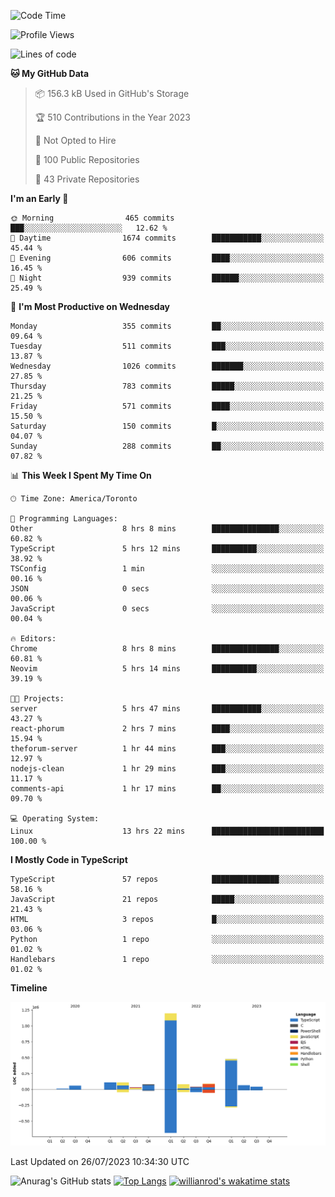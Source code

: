 <!--START_SECTION:waka-->
![Code Time](http://img.shields.io/badge/Code%20Time-428%20hrs%208%20mins-blue)

![Profile Views](http://img.shields.io/badge/Profile%20Views-0-blue)

![Lines of code](https://img.shields.io/badge/From%20Hello%20World%20I%27ve%20Written-2.4%20million%20lines%20of%20code-blue)

**🐱 My GitHub Data** 

> 📦 156.3 kB Used in GitHub's Storage 
 > 
> 🏆 510 Contributions in the Year 2023
 > 
> 🚫 Not Opted to Hire
 > 
> 📜 100 Public Repositories 
 > 
> 🔑 43 Private Repositories 
 > 
**I'm an Early 🐤** 

```text
🌞 Morning                465 commits         ███░░░░░░░░░░░░░░░░░░░░░░   12.62 % 
🌆 Daytime                1674 commits        ███████████░░░░░░░░░░░░░░   45.44 % 
🌃 Evening                606 commits         ████░░░░░░░░░░░░░░░░░░░░░   16.45 % 
🌙 Night                  939 commits         ██████░░░░░░░░░░░░░░░░░░░   25.49 % 
```
📅 **I'm Most Productive on Wednesday** 

```text
Monday                   355 commits         ██░░░░░░░░░░░░░░░░░░░░░░░   09.64 % 
Tuesday                  511 commits         ███░░░░░░░░░░░░░░░░░░░░░░   13.87 % 
Wednesday                1026 commits        ███████░░░░░░░░░░░░░░░░░░   27.85 % 
Thursday                 783 commits         █████░░░░░░░░░░░░░░░░░░░░   21.25 % 
Friday                   571 commits         ████░░░░░░░░░░░░░░░░░░░░░   15.50 % 
Saturday                 150 commits         █░░░░░░░░░░░░░░░░░░░░░░░░   04.07 % 
Sunday                   288 commits         ██░░░░░░░░░░░░░░░░░░░░░░░   07.82 % 
```


📊 **This Week I Spent My Time On** 

```text
🕑︎ Time Zone: America/Toronto

💬 Programming Languages: 
Other                    8 hrs 8 mins        ███████████████░░░░░░░░░░   60.82 % 
TypeScript               5 hrs 12 mins       ██████████░░░░░░░░░░░░░░░   38.92 % 
TSConfig                 1 min               ░░░░░░░░░░░░░░░░░░░░░░░░░   00.16 % 
JSON                     0 secs              ░░░░░░░░░░░░░░░░░░░░░░░░░   00.06 % 
JavaScript               0 secs              ░░░░░░░░░░░░░░░░░░░░░░░░░   00.04 % 

🔥 Editors: 
Chrome                   8 hrs 8 mins        ███████████████░░░░░░░░░░   60.81 % 
Neovim                   5 hrs 14 mins       ██████████░░░░░░░░░░░░░░░   39.19 % 

🐱‍💻 Projects: 
server                   5 hrs 47 mins       ███████████░░░░░░░░░░░░░░   43.27 % 
react-phorum             2 hrs 7 mins        ████░░░░░░░░░░░░░░░░░░░░░   15.94 % 
theforum-server          1 hr 44 mins        ███░░░░░░░░░░░░░░░░░░░░░░   12.97 % 
nodejs-clean             1 hr 29 mins        ███░░░░░░░░░░░░░░░░░░░░░░   11.17 % 
comments-api             1 hr 17 mins        ██░░░░░░░░░░░░░░░░░░░░░░░   09.70 % 

💻 Operating System: 
Linux                    13 hrs 22 mins      █████████████████████████   100.00 % 
```

**I Mostly Code in TypeScript** 

```text
TypeScript               57 repos            ███████████████░░░░░░░░░░   58.16 % 
JavaScript               21 repos            █████░░░░░░░░░░░░░░░░░░░░   21.43 % 
HTML                     3 repos             █░░░░░░░░░░░░░░░░░░░░░░░░   03.06 % 
Python                   1 repo              ░░░░░░░░░░░░░░░░░░░░░░░░░   01.02 % 
Handlebars               1 repo              ░░░░░░░░░░░░░░░░░░░░░░░░░   01.02 % 
```



**Timeline**

![Lines of Code chart](https://raw.githubusercontent.com/wise-introvert/wise-introvert/master/assets/bar_graph.png)


 Last Updated on 26/07/2023 10:34:30 UTC
<!--END_SECTION:waka-->

![Anurag's GitHub stats](https://github-readme-stats.vercel.app/api?username=wise-introvert&count_private=true&show_icons=true)
[![Top Langs](https://github-readme-stats.vercel.app/api/top-langs/?username=wise-introvert&langs_count=10)](https://github.com/anuraghazra/github-readme-stats)
[![willianrod's wakatime stats](https://github-readme-stats.vercel.app/api/wakatime?username=wiseintrovert)](https://github.com/anuraghazra/github-readme-stats)

